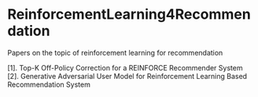 # ReinforcementLearning4Recommendation
Papers on the topic of reinforcement learning for recommendation

[1]. Top-K Off-Policy Correction for a REINFORCE Recommender System 
[2]. Generative Adversarial User Model for Reinforcement Learning Based Recommendation System
